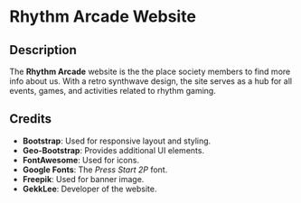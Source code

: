 # Rhythm Arcade Website

## Description

The **Rhythm Arcade** website is the the place society members to find more info about us. With a retro synthwave design, the site serves as a hub for all events, games, and activities related to rhythm gaming.

## Credits

- **Bootstrap**: Used for responsive layout and styling.
- **Geo-Bootstrap**: Provides additional UI elements.
- **FontAwesome**: Used for icons.
- **Google Fonts**: The *Press Start 2P* font.
- **Freepik**: Used for banner image.
- **GekkLee**: Developer of the website.
